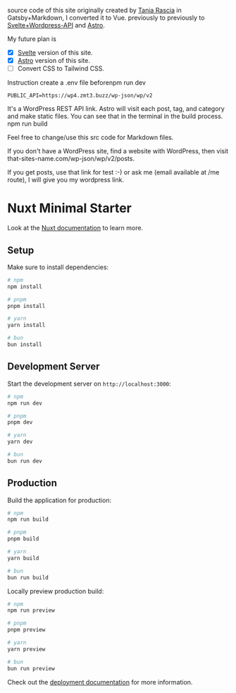 source code of this site originally created by [Tania Rascia](https://github.com/taniarascia/taniarascia.com) in Gatsby+Markdown, I converted it to Vue.
previously to previously to [Svelte+Wordpress-API](https://github.com/2u841r/sveltia-rascia) and [Astro](https://github.com/2u841r/astroia-rascia/).

My future plan is 
- [x] [Svelte](https://github.com/2u841r/sveltia-rasci) version of this site. 
- [x] [Astro](https://github.com/2u841r/astroia-rascia/) version of this site. 
- [ ] Convert CSS to Tailwind CSS.

Instruction
create a .env file beforenpm run dev

```
PUBLIC_API=https://wp4.zmt3.buzz/wp-json/wp/v2
```

It's a WordPress REST API link. Astro will visit each post, tag, and category and make static files. You can see that in the terminal in the build process. npm run build

Feel free to change/use this src code for Markdown files.

If you don't have a WordPress site, find a website with WordPress, then visit that-sites-name.com/wp-json/wp/v2/posts.

If you get posts, use that link for test :-) or ask me (email available at /me route), I will give you my wordpress link.




# Nuxt Minimal Starter

Look at the [Nuxt documentation](https://nuxt.com/docs/getting-started/introduction) to learn more.

## Setup

Make sure to install dependencies:

```bash
# npm
npm install

# pnpm
pnpm install

# yarn
yarn install

# bun
bun install
```

## Development Server

Start the development server on `http://localhost:3000`:

```bash
# npm
npm run dev

# pnpm
pnpm dev

# yarn
yarn dev

# bun
bun run dev
```

## Production

Build the application for production:

```bash
# npm
npm run build

# pnpm
pnpm build

# yarn
yarn build

# bun
bun run build
```

Locally preview production build:

```bash
# npm
npm run preview

# pnpm
pnpm preview

# yarn
yarn preview

# bun
bun run preview
```

Check out the [deployment documentation](https://nuxt.com/docs/getting-started/deployment) for more information.
